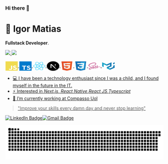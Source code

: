 ### Hi there 👋

# 🚀 Igor Matias

**Fullstack Developer**.

<div>
  <a href="https://github.com/igoormatias">
  <img height="180em" src="https://github-readme-stats.vercel.app/api?username=igoormatias&show_icons=true&theme=dracula&include_all_commits=true&count_private=true"/>
  <img height="180em" src="https://github-readme-stats.vercel.app/api/top-langs/?username=igoormatias&layout=compact&langs_count=16&theme=dracula"/>
<div>
  
  <div style="display: inline_block"><br>
  <img align="center" alt="Igor-Js" height="30" width="40" src="https://raw.githubusercontent.com/devicons/devicon/master/icons/javascript/javascript-plain.svg">
  <img align="center" alt="Igor-Ts" height="30" width="40" src="https://raw.githubusercontent.com/devicons/devicon/master/icons/typescript/typescript-plain.svg">
  <img align="center" alt="Igor-React" height="30" width="40" color="blue" src="https://raw.githubusercontent.com/devicons/devicon/master/icons/react/react-original.svg">
  <img align="center" alt="Igor-Next" height="30" width="40" src="https://raw.githubusercontent.com/devicons/devicon/master/icons/nextjs/nextjs-original.svg">
  <img align="center" alt="Igor-HTML" height="30" width="40" src="https://raw.githubusercontent.com/devicons/devicon/master/icons/html5/html5-original.svg">
  <img align="center" alt="Igor-CSS" height="30" width="40" src="https://raw.githubusercontent.com/devicons/devicon/master/icons/css3/css3-original.svg">
  <img align="center" alt="Igor-Sass" height="30" width="40" src="https://raw.githubusercontent.com/devicons/devicon/master/icons/sass/sass-original.svg">
  <img align="center" alt="Igor-Material UI" height="30" width="40" src="https://raw.githubusercontent.com/devicons/devicon/master/icons/materialui/materialui-original.svg">
    
    
    
  
  
  
</div>

- 💻 I have been a technology enthusiast since I was a child, and I found myself in the future in the IT.
- ⚡ Interested in _Next.js_, _React Native_,_React JS_,_Typescript_
- 🔭 I’m currently working at Compasso Uol



> "Improve your skills every damn day and never stop learning"
  

 
  [![LinkedIn Badge](https://img.shields.io/badge/linkedin--%2300EBEB?style=for-the-badge&logo=linkedin&logoColor=white)](https://www.linkedin.com/in/igoormatias/)[![Gmail Badge](https://img.shields.io/badge/Gmail-D14836?style=for-the-badge&logo=gmail&logoColor=white&link=mailto:igorhmatias@gmail.com)](mailto:igorhmatias@gmail.com)

  ![Snake animation](https://github.com/igoormatias/igoormatias/blob/main/github-contribution-grid-snake.svg)




